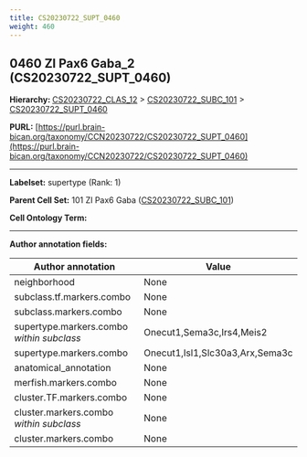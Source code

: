 ```yaml
---
title: CS20230722_SUPT_0460
weight: 460
---
```

## 0460 ZI Pax6 Gaba_2 (CS20230722_SUPT_0460)
<b>Hierarchy: </b>
[CS20230722_CLAS_12](../CS20230722_CLAS_12) >
[CS20230722_SUBC_101](../CS20230722_SUBC_101) >
[CS20230722_SUPT_0460](../CS20230722_SUPT_0460)

**PURL:** [https://purl.brain-bican.org/taxonomy/CCN20230722/CS20230722_SUPT_0460](https://purl.brain-bican.org/taxonomy/CCN20230722/CS20230722_SUPT_0460)

---


**Labelset:** supertype (Rank: 1)

**Parent Cell Set:** 101 ZI Pax6 Gaba ([CS20230722_SUBC_101](../CS20230722_SUBC_101))



**Cell Ontology Term:** 

[MARKER GENES.]: #


---

[TRANSFERRED ANNOTATIONS.]: #


[AUTHOR ANNOTATION FIELDS.]: #


**Author annotation fields:**

| Author annotation | Value |
|-------------------|-------|
|neighborhood|None|
|subclass.tf.markers.combo|None|
|subclass.markers.combo|None|
|supertype.markers.combo _within subclass_|Onecut1,Sema3c,Irs4,Meis2|
|supertype.markers.combo|Onecut1,Isl1,Slc30a3,Arx,Sema3c|
|anatomical_annotation|None|
|merfish.markers.combo|None|
|cluster.TF.markers.combo|None|
|cluster.markers.combo _within subclass_|None|
|cluster.markers.combo|None|
